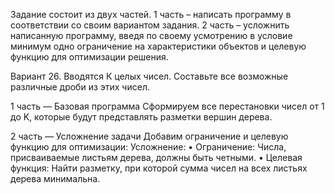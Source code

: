 Задание состоит из двух частей. 1 часть – написать программу в соответствии со своим вариантом задания. 2 часть – усложнить написанную программу, введя по своему усмотрению в условие минимум одно ограничение на характеристики объектов и целевую функцию для оптимизации решения.

Вариант 26. Вводятся К целых чисел. Составьте все возможные различные дроби из этих чисел.

1 часть — Базовая программа Сформируем все перестановки чисел от 1 до K, которые будут представлять разметки вершин дерева.

2 часть — Усложнение задачи Добавим ограничение и целевую функцию для оптимизации: Усложнение: • Ограничение: Числа, присваиваемые листьям дерева, должны быть четными. • Целевая функция: Найти разметку, при которой сумма чисел на всех листьях дерева минимальна.
